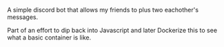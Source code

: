 A simple discord bot that allows my friends to plus two eachother's messages.

Part of an effort to dip back into Javascript and later Dockerize this to see what a basic container is like.
